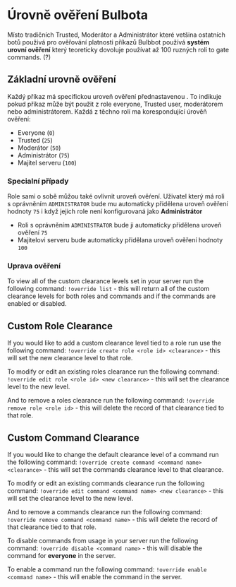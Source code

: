 # Úrovně ověření Bulbota
Místo tradičních Trusted, Moderátor a Administrátor které vetšina ostatních botů použivá pro ověřování platnosti příkazů Bulbbot používá **systém urovní ověření** který teoreticky dovoluje používat až 100 ruzných rolí to gate commands. (?)

## Základní urovně ověření
Každý příkaz má specifickou uroveň ověření přednastavenou . To indikuje pokud příkaz může být použit z role everyone, Trusted user, moderátorem nebo administrátorem. Každá z těchno rolí ma korespondující úrověň ověření:
- Everyone (`0`)
- Trusted (`25`)
- Moderátor (`50`)
- Administrátor (`75`)
- Majitel serveru (`100`)

### Specialní případy
Role sami o sobě můžou také ovlivnit uroveň ověŕení. Uživatel který má roli s oprávněním `ADMINISTRATOR` bude mu automaticky přidělena uroveň ověření hodnoty `75` i když jejich role není konfigurovaná jako **Administrátor**
- Roli s oprávněním `ADMINISTRATOR` bude ji automaticky přidělena uroveň ověření  `75`
- Majitelovi serveru bude automaticky přidělana uroveň ověření hodnoty `100`

### Uprava ověření
To view all of the custom clearance levels set in your server run the following command:
``!override list`` - this will return all of the custom clearance levels for both roles and commands and if the commands are enabled or disabled.

## Custom Role Clearance
If you would like to add a custom clearance level tied to a role run use the following command:
``!override create role <role id> <clearance>`` - this will set the new clearance level to that role.

To modify or edit an existing roles clearance run the following command:
``!override edit role <role id> <new clearance>`` - this will set the clearance level to the new level.

And to remove a roles clearance run the following command:
``!override remove role <role id>`` - this will delete the record of that clearance tied to that role.

## Custom Command Clearance
If you would like to change the default clearance level of a command run the following command:
``!override create command <command name> <clearance>`` - this will set the commands clearance level to that clearance.

To modify or edit an existing commands clearance run the following command:
``!override edit command <command name> <new clearance>`` - this will set the clearance level to the new level.

And to remove a commands clearance run the following command:
``!override remove command <command name>`` - this will delete the record of that clearance tied to that role.

To disable commands from usage in your server run the following command:
``!override disable <command name>`` - this will disable the command for **everyone** in the server.

To enable a command run the following command:
``!override enable <command name>`` - this will enable the command in the server.
